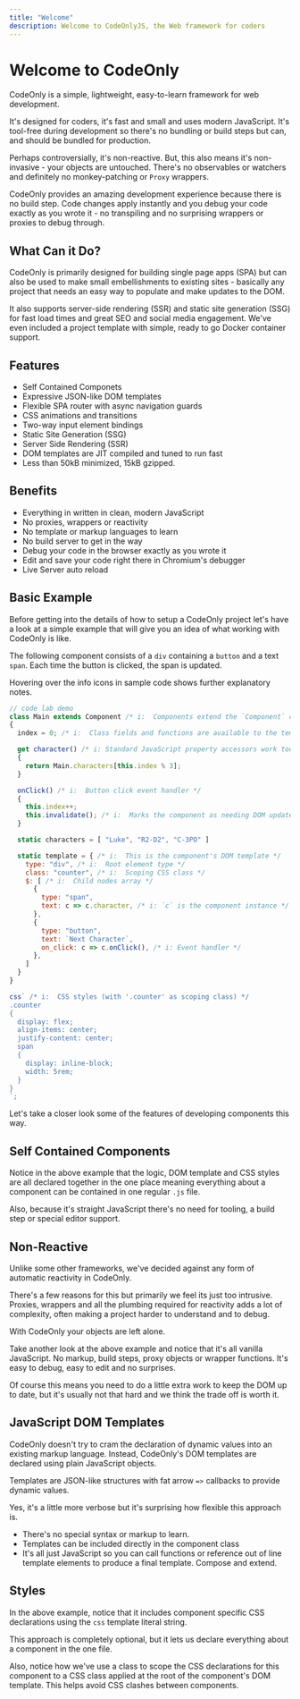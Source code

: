 ```yaml
---
title: "Welcome"
description: Welcome to CodeOnlyJS, the Web framework for coders
---
```

# Welcome to CodeOnly

CodeOnly is a simple, lightweight, easy-to-learn framework for web development. 

It's designed for coders, it's fast and small and uses modern 
JavaScript.  It's tool-free during development so there's
no bundling or build steps but can, and should be bundled for
production.

Perhaps controversially, it's non-reactive. But, this also means 
it's non-invasive - your objects are untouched. There's no 
observables or watchers and definitely no monkey-patching or 
`Proxy` wrappers.

CodeOnly provides an amazing development experience because there
is no build step. Code changes apply instantly and you debug your code 
exactly as you wrote it - no transpiling and no surprising wrappers
or proxies to debug through.

## What Can it Do?

CodeOnly is primarily designed for building single page apps (SPA) 
but can also be used to make small embellishments to existing sites -
basically any project that needs an easy way to populate and 
make updates to the DOM. 

It also supports server-side rendering (SSR) and static site generation 
(SSG) for fast load times and great SEO and social media engagement. We've 
even included a project template with simple, ready to go Docker 
container support.


## Features

* Self Contained Componets
* Expressive JSON-like DOM templates
* Flexible SPA router with async navigation guards
* CSS animations and transitions 
* Two-way input element bindings
* Static Site Generation (SSG)
* Server Side Rendering (SSR)
* DOM templates are JIT compiled and tuned to run fast
* Less than 50kB minimized, 15kB gzipped.


## Benefits

* Everything in written in clean, modern JavaScript
* No proxies, wrappers or reactivity 
* No template or markup languages to learn
* No build server to get in the way
* Debug your code in the browser exactly as you wrote it
* Edit and save your code right there in Chromium's debugger
* Live Server auto reload


## Basic Example

Before getting into the details of how to setup a CodeOnly project
let's have a look at a simple example that will give you an idea of 
what working with CodeOnly is like.

The following component consists of a `div` containing a `button` and 
a text `span`.  Each time the button is clicked, the span is updated.

<div class="tip">

Hovering over the info icons in sample code shows further explanatory notes.

</div>

```js
// code lab demo
class Main extends Component /* i:  Components extend the `Component` class */
{
  index = 0; /* i:  Class fields and functions are available to the template */

  get character() /* i: Standard JavaScript property accessors work too*/
  {
    return Main.characters[this.index % 3];
  }

  onClick() /* i:  Button click event handler */
  { 
    this.index++; 
    this.invalidate(); /* i:  Marks the component as needing DOM update */
  }

  static characters = [ "Luke", "R2-D2", "C-3PO" ]

  static template = { /* i:  This is the component's DOM template */
    type: "div", /* i:  Root element type */
    class: "counter", /* i:  Scoping CSS class */
    $: [ /* i:  Child nodes array */
      {
        type: "span",
        text: c => c.character, /* i: `c` is the component instance */
      },
      {
        type: "button",
        text: `Next Character`,
        on_click: c => c.onClick(), /* i: Event handler */
      },
    ]
  }
}

css` /* i:  CSS styles (with '.counter' as scoping class) */
.counter
{
  display: flex;
  align-items: center;
  justify-content: center;
  span
  {
    display: inline-block;
    width: 5rem;
  }
}
`; 
```

Let's take a closer look some of the features of developing components this way.


## Self Contained Components

Notice in the above example that the logic, DOM template and CSS styles are all
declared together in the one place meaning everything about a component can be contained in one regular `.js` file.

Also, because it's straight JavaScript there's no need for tooling, a build
step or special editor support.


## Non-Reactive

Unlike some other frameworks, we've decided against any form of
automatic reactivity in CodeOnly.

There's a few reasons for this but primarily we feel its just too
intrusive. Proxies, wrappers and all the plumbing required for
reactivity adds a lot of complexity, often making a project harder to 
understand and to debug. 

With CodeOnly your objects are left alone. 

Take another look at the above example and notice that it's all 
vanilla JavaScript.  No markup, build steps, proxy objects or 
wrapper functions.  It's easy to debug, easy to edit and no surprises.

Of course this means you need to do a little extra work to keep the DOM
up to date, but it's usually not that hard and we think the trade off 
is worth it.


## JavaScript DOM Templates

CodeOnly doesn't try to cram the declaration of dynamic values into an
existing markup language.  Instead, CodeOnly's DOM templates are declared 
using plain JavaScript objects. 

Templates are JSON-like structures with fat arrow `=>` callbacks to provide 
dynamic values.

Yes, it's a little more verbose but it's surprising how flexible this
approach is.

* There's no special syntax or markup to learn.
* Templates can be included directly in the component class
* It's all just JavaScript so you can call functions or reference out of 
  line template elements to produce a final template. Compose and extend.

## Styles

In the above example, notice that it includes component specific CSS 
declarations using the `css` template literal string.

This approach is completely optional, but it lets us declare everything 
about a component in the one file.

Also, notice how we've use a class to scope the CSS declarations
for this component to a CSS class applied at the root of the component's
DOM template.  This helps avoid CSS clashes between components.


